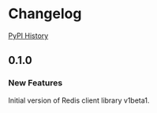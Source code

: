 # Changelog

[PyPI History][1]

[1]: https://pypi.org/project/google-cloud-redis/#history

## 0.1.0

### New Features
Initial version of Redis client library v1beta1.

